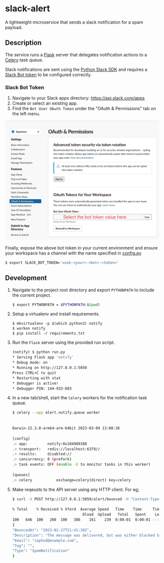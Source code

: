 # slack-alert

A lightweight microservice that sends a slack notification for a spam payload.

## Description

The service runs a [Flask](https://flask.palletsprojects.com) server that delegates notification actions to a [Celery](https://docs.celeryq.dev/) task queue.

Slack notifications are sent using the [Python Slack SDK](https://slack.dev/python-slack-sdk) and requires a [Slack Bot token](https://api.slack.com/authentication/token-types#bot) to be configured correctly.

### Slack Bot Token

1) Navigate to your Slack apps directory: https://api.slack.com/apps
2) Create or select an existing app.
3) Find the `Bot User OAuth Token` under the "OAuth & Permissions" tab on the left menu.

![Screenshot](./media/slack-bot-token.jpeg)

Finally, expose the above bot token in your current environment and ensure your workspace has a channel with the name specified in [config.py](./alert/config.py)

```bash
$ export SLACK_BOT_TOKEN='xoxb-<your>-<bot>-<token>'
```

## Development

1) Navigate to the project root directory and export `PYTHONPATH` to include the current project.
    ```bash
    $ export PYTHONPATH = $PYTHONPATH:$(pwd)
    ```

2) Setup a virtualenv and install requirements.
    ```
    $ mkvirtualenv -p $(which python3) notify
    $ workon notify
    $ pip install -r requirements.txt
    ```

3) Run the `Flask` server using the provided run script.
    ```bash
    (notify) $ python run.py
    * Serving Flask app 'notify'
    * Debug mode: on
    * Running on http://127.0.0.1:5050
    Press CTRL+C to quit
    * Restarting with stat
    * Debugger is active!
    * Debugger PIN: 144-933-603
    ```

4) In a new tab/shell, start the `Celery` workers for the notification task queue.
    ```bash
    $ celery --app alert.notify.queue worker


    Darwin-22.3.0-arm64-arm-64bit 2023-03-09 13:08:36

    [config]
    .> app:         notify:0x104989388
    .> transport:   redis://localhost:6379//
    .> results:     disabled://
    .> concurrency: 8 (prefork)
    .> task events: OFF (enable -E to monitor tasks in this worker)

    [queues]
    .> celery           exchange=celery(direct) key=celery

    ```

5) Make reqeusts to the API server using any HTTP client. For eg;
    ```bash
    $ curl -X POST http://127.0.0.1:5050/alert/bounced -H "Content-Type: application/json" -d '{"RecordType": "Bounce", "Type": "SpamNotification", "TypeCode": 512, "Name": "Spam notification", "Tag": "", "MessageStream": "outbound", "Description": "The message was delivered, but was either blocked by the user, or classified as spam, bulk mail, or had rejected content.", "Email": "zaphod@example.com", "From": "notifications@honeybadger.io", "BouncedAt": "2023-02-27T21:41:30Z"}' | jq .

    % Total    % Received % Xferd  Average Speed   Time    Time     Time  Current
                                    Dload  Upload   Total   Spent    Left  Speed
    100   646  100   260  100   386    161    239  0:00:01  0:00:01 --:--:--   401
    {
    "BouncedAt": "2023-02-27T21:41:30Z",
    "Description": "The message was delivered, but was either blocked by the user, or classified as spam, bulk mail, or had rejected content.",
    "Email": "zaphod@example.com",
    "Tag": "",
    "Type": "SpamNotification"
    }
    ```

